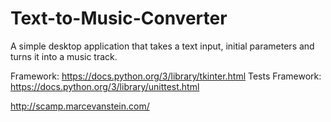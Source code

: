 # Text-to-Music-Converter
A simple desktop application that takes a text input, initial parameters and turns it into a music track.


Framework: https://docs.python.org/3/library/tkinter.html
Tests Framework: https://docs.python.org/3/library/unittest.html

http://scamp.marcevanstein.com/

